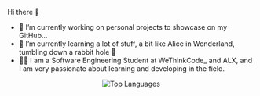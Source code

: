 Hi there 👋

- 🔭 I’m currently working on personal projects to showcase on my GitHub...
- 🌱 I’m currently learning a lot of stuff, a bit like Alice in Wonderland, tumbling down a rabbit hole 🐰
- 👨‍🎓 I am a Software Engineering Student at WeThinkCode_ and ALX, and I am very passionate about learning and developing in the field.

<p align="center">
    <img src="https://github-readme-stats.vercel.app/api/top-langs/?username=Sashlyn-Govindasamy-Dev&layout=compact" alt="Top Languages" />
</p>

